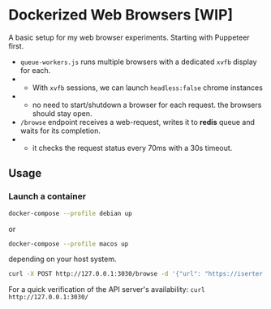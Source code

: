 # Dockerized Web Browsers [WIP]
A basic setup for my web browser experiments. Starting with Puppeteer first.
- `queue-workers.js` runs multiple browsers with a dedicated `xvfb` display for each.
- - With `xvfb` sessions, we can launch `headless:false` chrome instances
- - no need to start/shutdown a browser for each request. the browsers should stay open.
- `/browse` endpoint receives a web-request, writes it to **redis** queue and waits for its completion.
- - it checks the request status every 70ms with a 30s timeout.


## Usage

### Launch a container

```sh
docker-compose --profile debian up
```
 or 
```sh
docker-compose --profile macos up
``` 
depending on your host system.


```sh
curl -X POST http://127.0.0.1:3030/browse -d '{"url": "https://iserter.com/"}'
```

For a quick verification of the API server's availability: `curl http://127.0.0.1:3030/`

